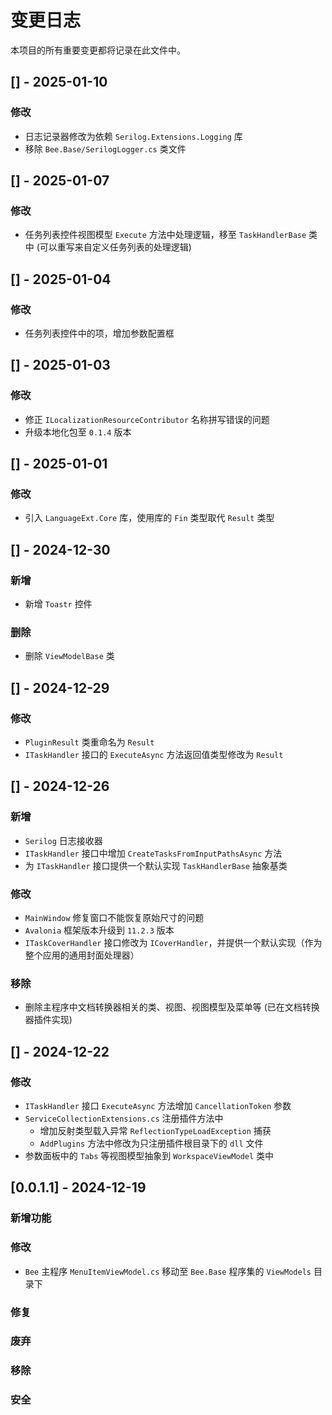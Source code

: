 # 变更日志

本项目的所有重要变更都将记录在此文件中。

## [] - 2025-01-10

### 修改

- 日志记录器修改为依赖 `Serilog.Extensions.Logging` 库
- 移除 `Bee.Base/SerilogLogger.cs` 类文件

## [] - 2025-01-07

### 修改

- 任务列表控件视图模型 `Execute` 方法中处理逻辑，移至 `TaskHandlerBase` 类中 (可以重写来自定义任务列表的处理逻辑)

## [] - 2025-01-04

### 修改

- 任务列表控件中的项，增加参数配置框

## [] - 2025-01-03

### 修改

- 修正 `ILocalizationResourceContributor` 名称拼写错误的问题
- 升级本地化包至 `0.1.4` 版本

## [] - 2025-01-01

### 修改

- 引入 `LanguageExt.Core` 库，使用库的 `Fin` 类型取代 `Result` 类型

## [] - 2024-12-30

### 新增

- 新增 `Toastr` 控件

### 删除

- 删除 `ViewModelBase` 类

## [] - 2024-12-29

### 修改

- `PluginResult` 类重命名为 `Result`
- `ITaskHandler` 接口的 `ExecuteAsync` 方法返回值类型修改为 `Result`

## [] - 2024-12-26

### 新增

- `Serilog` 日志接收器
- `ITaskHandler` 接口中增加 `CreateTasksFromInputPathsAsync` 方法
- 为 `ITaskHandler` 接口提供一个默认实现 `TaskHandlerBase` 抽象基类

### 修改

- `MainWindow` 修复窗口不能恢复原始尺寸的问题
- `Avalonia` 框架版本升级到 `11.2.3` 版本
- `ITaskCoverHandler` 接口修改为 `ICoverHandler`，并提供一个默认实现（作为整个应用的通用封面处理器）

### 移除

- 删除主程序中文档转换器相关的类、视图、视图模型及菜单等 (已在文档转换器插件实现)

## [] - 2024-12-22

### 修改

- `ITaskHandler` 接口 `ExecuteAsync` 方法增加 `CancellationToken` 参数
- `ServiceCollectionExtensions.cs` 注册插件方法中
  - 增加反射类型载入异常 `ReflectionTypeLoadException` 捕获
  - `AddPlugins` 方法中修改为只注册插件根目录下的 `dll` 文件
- 参数面板中的 `Tabs` 等视图模型抽象到 `WorkspaceViewModel` 类中

## [0.0.1.1] - 2024-12-19

### 新增功能

### 修改

- `Bee` 主程序 `MenuItemViewModel.cs` 移动至 `Bee.Base` 程序集的 `ViewModels` 目录下

### 修复

### 废弃

### 移除

### 安全
